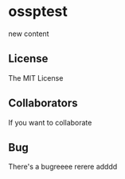 # ossptest
new content

## License

The MIT License

## Collaborators

If you want to collaborate

## Bug
There's a bugreeee
rerere
adddd